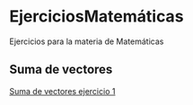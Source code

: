 # EjerciciosMatemáticas
Ejercicios para la materia de Matemáticas


## Suma de vectores

[Suma de vectores ejercicio 1](https://www.opinionstage.com/ana-alarcon/suma-de-vectores)
